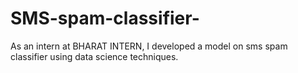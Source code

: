 # SMS-spam-classifier-
As an intern at BHARAT INTERN, I developed a model on sms spam classifier using data science techniques.
